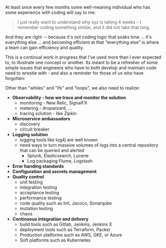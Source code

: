 
At least once every few months some well-meaning individual who has some experience with coding will say to me:  

> I just really want to understand why xyz is taking 4 weeks - I remember coding something similar, and it did not take that long.  

And they are right -- because it's not coding logic that soaks time ... it's everything else  ... and becoming efficient at that "everything else" is where a team can gain efficiency and quality.

This is a continual work in progress that I've used more than I ever expected to, to illustrate one concept or another.  Its meant to be a refresher of some simple issues that engineers who have to both develop and maintain code need to wrestle with - and also a reminder for those of us who have forgotten: 

Other than "whiles" and "ifs" and "loops", we also need to realize:

  - **Observability - how we trace and monitor the solution**
    - monitoring - New Relic, SignalFX
    - metering - dropwizard, ...
    - tracing solution - like Zipkin
  - **Microservice ambassadors**
    - discovery
    - circuit breaker
  - **Logging solution**
    - logging tools like log4j are well known
    - need ways to turn massive volumes of logs into a central repository that can be queried and alerted
      - Splunk, Elasticsearch, Lucene
      - Log packaging Flume, Logstash
  - **Error handing standards**
  - **Configuration and secrets management**
  - **Quality control**
    - unit testing
    - integration testing
    - acceptance testing
    - performance testing
    - code quality such as lint, Jacoco, Sonarqube
    - mutation testing
    - chaos 
  - **Continuous integration and delivery**
    - build tools such as Gitlab, Jenkins, Jenkins X
    - deployment tools such as Terraform, Packer
    - Production platforms such as AWS, GKE, or Azure
    - Soft platforms such as Kubernetes



